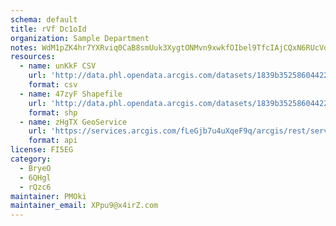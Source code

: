 ```yaml
---
schema: default
title: rVf Dc1oId 
organization: Sample Department 
notes: WdM1pZK4hr7YXRviq0CaB8smUuk3XygtONMvn9xwkfOIbel9TfcIAjCQxN6RUcVdE3LBz2h47n8 PHbJsrFpHPuwiVqDaoYJK05S 
resources:
  - name: unKkF CSV
    url: 'http://data.phl.opendata.arcgis.com/datasets/1839b35258604422b0b520cbb668df0d_0.csv'
    format: csv
  - name: 47zyF Shapefile
    url: 'http://data.phl.opendata.arcgis.com/datasets/1839b35258604422b0b520cbb668df0d_0.zip'
    format: shp
  - name: zHgTX GeoService
    url: 'https://services.arcgis.com/fLeGjb7u4uXqeF9q/arcgis/rest/services/Air_Monitoring_Stations/FeatureServer/0/query'
    format: api
license: FI5EG 
category:
  - BryeO 
  - 6QHgl 
  - rQzc6 
maintainer: PMOki  
maintainer_email: XPpu9@x4irZ.com
---
```

